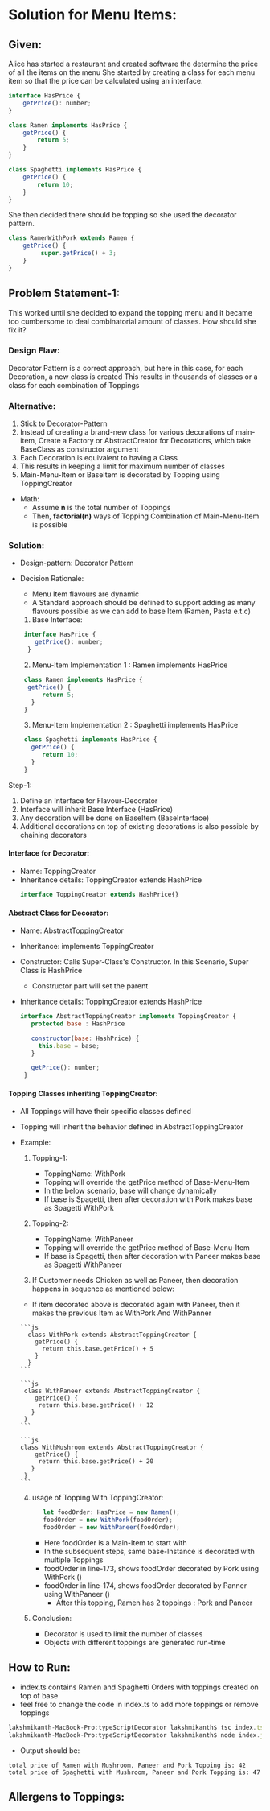 # Solution for Menu Items:

## Given:

Alice has started a restaurant and created software the determine the price of all the items on the menu
She started by creating a class for each menu item so that the price can be calculated using an interface.

```js
interface HasPrice {
    getPrice(): number;
}

class Ramen implements HasPrice {
    getPrice() {
        return 5;
    }
}

class Spaghetti implements HasPrice {
    getPrice() {
        return 10;
    }
}
```

She then decided there should be topping so she used the decorator pattern.

```js
class RamenWithPork extends Ramen {
    getPrice() {
         super.getPrice() + 3;
    }
}
```

## Problem Statement-1:

This worked until she decided to expand the topping menu and it became too cumbersome to deal combinatorial amount of classes. How should she fix it?

### Design Flaw:

Decorator Pattern is a correct approach, but here in this case, for each Decoration, a new class is created
This results in thousands of classes or a class for each combination of Toppings

### Alternative:

1. Stick to Decorator-Pattern
2. Instead of creating a brand-new class for various decorations of main-item,
Create a Factory or AbstractCreator for Decorations, which take BaseClass as constructor argument
3. Each Decoration is equivalent to having a Class
3. This results in keeping a limit for maximum number of classes
4. Main-Menu-Item or BaseItem is decorated by Topping using ToppingCreator

 - Math: 
    - Assume <b>n</b> is the total number of Toppings
    - Then, <b>factorial(n)</b> ways of Topping Combination of Main-Menu-Item is possible

### Solution:

- Design-pattern: Decorator Pattern

- Decision Rationale: 

    - Menu Item flavours are dynamic
    - A Standard approach should be defined to support adding as many flavours possible as we can add to base  Item (Ramen, Pasta e.t.c)


  1. Base Interface:

   ```js
    interface HasPrice {
       getPrice(): number;
     }
    ```

  2. Menu-Item Implementation 1 : Ramen implements HasPrice

  ```js
   class Ramen implements HasPrice {
    getPrice() {
        return 5;
     }
   }
  ```
  
  3. Menu-Item Implementation 2 : Spaghetti implements HasPrice

  ```js
   class Spaghetti implements HasPrice {
     getPrice() {
        return 10;
     }
   }
  ```

Step-1: 

 1. Define an Interface for Flavour-Decorator
 2. Interface will inherit Base Interface (HasPrice)
 3. Any decoration will be done on BaseItem (BaseInterface)
 4. Additional decorations on top of existing decorations is also possible by chaining decorators

 #### Interface for Decorator:

 - Name: ToppingCreator 
 - Inheritance details: ToppingCreator extends HashPrice
    ```js
    interface ToppingCreator extends HashPrice{}
    ```

 #### Abstract Class for Decorator:

  - Name: AbstractToppingCreator
  - Inheritance: implements ToppingCreator
  - Constructor: Calls Super-Class's Constructor. In this Scenario, Super Class is HashPrice
    - Constructor part will set the parent 
  - Inheritance details: ToppingCreator extends HashPrice

    ```js
    interface AbstractToppingCreator implements ToppingCreator {
       protected base : HashPrice

       constructor(base: HashPrice) {
         this.base = base;
       }

       getPrice(): number;
     }
    ```

#### Topping Classes inheriting ToppingCreator:

- All Toppings will have their specific classes defined 
- Topping will inherit the behavior defined in AbstractToppingCreator

- Example:

   1. Topping-1:
       - ToppingName: WithPork
       - Topping will override the getPrice method of Base-Menu-Item
       - In the below scenario, base will change dynamically
       - If base is Spagetti, then after decoration with Pork makes base as Spagetti WithPork

   2. Topping-2:
      - ToppingName: WithPaneer
      - Topping will override the getPrice method of Base-Menu-Item
      - If base is Spagetti, then after decoration with Paneer makes base as Spagetti WithPaneer


    3. If Customer needs Chicken as well as Paneer, then decoration happens in sequence as mentioned below:
     - If item decorated above is decorated again with Paneer, then it makes the previous Item as   WithPork And WithPanner

      ```js
        class WithPork extends AbstractToppingCreator {
          getPrice() {
            return this.base.getPrice() + 5
          }
        } 
      ```

      ```js
       class WithPaneer extends AbstractToppingCreator {
          getPrice() {
           return this.base.getPrice() + 12
         }
       } 
      ```

      ```js
      class WithMushroom extends AbstractToppingCreator {
          getPrice() {
           return this.base.getPrice() + 20
         }
       } 
      ```

    4. usage of Topping With ToppingCreator:

       ```js
          let foodOrder: HasPrice = new Ramen();
          foodOrder = new WithPork(foodOrder);
          foodOrder = new WithPaneer(foodOrder);
       ```

       - Here foodOrder is a Main-Item to start with
       - In the subsequent steps, same base-Instance is decorated with multiple Toppings
       - foodOrder in line-173, shows foodOrder decorated by Pork using WithPork ()
       - foodOrder in line-174, shows foodOrder decorated by Panner using WithPaneer ()
          - After this topping, Ramen has 2 toppings : Pork and Paneer

    5. Conclusion: 
       - Decorator is used to limit the number of classes
       - Objects with different toppings are generated run-time


 ## How to Run:

  - index.ts contains Ramen and Spaghetti Orders with toppings created on top of base
  - feel free to change the code in index.ts to add more toppings or remove toppings

  ```js
  lakshmikanth-MacBook-Pro:typeScriptDecorator lakshmikanth$ tsc index.ts
  lakshmikanth-MacBook-Pro:typeScriptDecorator lakshmikanth$ node index.js
  ```

  - Output should be:

   ```
   total price of Ramen with Mushroom, Paneer and Pork Topping is: 42
   total price of Spaghetti with Mushroom, Paneer and Pork Topping is: 47
   ```

## Allergens to Toppings:





